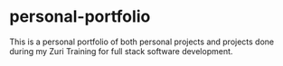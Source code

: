 # personal-portfolio
This is a personal portfolio of both personal projects and projects done during my Zuri Training for full stack software development.
